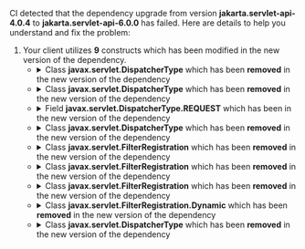 CI detected that the dependency upgrade from version **jakarta.servlet-api-4.0.4** to **jakarta.servlet-api-6.0.0** has failed. Here are details to help you understand and fix the problem:
1. Your client utilizes **9** constructs which has been modified in the new version of the dependency.
   * <details>
        <summary>Class <b>javax.servlet.DispatcherType</b> which has been <b>removed</b> in the new version of the dependency</summary>
            
        * <details>
          <summary>The failure is identified from the logs generated in the build process. </summary>
          
            *   >[[ERROR] /dropwizard-pac4j/src/main/java/org/pac4j/dropwizard/J2EHelper.java:[80,28] cannot find symbol<br>&nbsp;&nbsp;&nbsp;&nbsp;  symbol:   variable DispatcherType
  location: class org.pac4j.dropwizard.J2EHelper
](https://github.com/chains-project/breaking-good/actions/runs/8110103454/job/22166641300#step:4:1026)
            *   An error was detected in line 80 which is making use of an outdated API.
             ``` java
             80   javax.servlet.DispatcherType.REQUEST;
            ```

          </details>
            
     </details>
   * <details>
        <summary>Class <b>javax.servlet.DispatcherType</b> which has been <b>removed</b> in the new version of the dependency</summary>
            
        * <details>
          <summary>The failure is identified from the logs generated in the build process. </summary>
          
            *   >[[ERROR] /dropwizard-pac4j/src/main/java/org/pac4j/dropwizard/J2EHelper.java:[5,21] package javax.servlet does not exist<br>&nbsp;&nbsp;&nbsp;&nbsp;](https://github.com/chains-project/breaking-good/actions/runs/8110103454/job/22166641300#step:4:1021)
            *   An error was detected in line 5 which is making use of an outdated API.
             ``` java
             5   import javax.servlet.DispatcherType;;
            ```

          </details>
            
     </details>
   * <details>
        <summary>Field <b>javax.servlet.DispatcherType.REQUEST</b> which has been <b></b> in the new version of the dependency</summary>
            
        * <details>
          <summary>The failure is identified from the logs generated in the build process. </summary>
          
            *   >[[ERROR] /dropwizard-pac4j/src/main/java/org/pac4j/dropwizard/J2EHelper.java:[80,28] cannot find symbol<br>&nbsp;&nbsp;&nbsp;&nbsp;  symbol:   variable DispatcherType
  location: class org.pac4j.dropwizard.J2EHelper
](https://github.com/chains-project/breaking-good/actions/runs/8110103454/job/22166641300#step:4:1026)
            *   An error was detected in line 80 which is making use of an outdated API.
             ``` java
             80   javax.servlet.DispatcherType.REQUEST;
            ```

          </details>
            
     </details>
   * <details>
        <summary>Class <b>javax.servlet.DispatcherType</b> which has been <b>removed</b> in the new version of the dependency</summary>
            
        * <details>
          <summary>The failure is identified from the logs generated in the build process. </summary>
          
            *   >[[ERROR] /dropwizard-pac4j/src/main/java/org/pac4j/dropwizard/J2EHelper.java:[80,28] cannot find symbol<br>&nbsp;&nbsp;&nbsp;&nbsp;  symbol:   variable DispatcherType
  location: class org.pac4j.dropwizard.J2EHelper
](https://github.com/chains-project/breaking-good/actions/runs/8110103454/job/22166641300#step:4:1026)
            *   An error was detected in line 80 which is making use of an outdated API.
             ``` java
             80   of(java.lang.Enum);
            ```

          </details>
            
     </details>
   * <details>
        <summary>Class <b>javax.servlet.FilterRegistration</b> which has been <b>removed</b> in the new version of the dependency</summary>
            
        * <details>
          <summary>The failure is identified from the logs generated in the build process. </summary>
          
            *   >[[ERROR] /dropwizard-pac4j/src/main/java/org/pac4j/dropwizard/J2EHelper.java:[6,21] package javax.servlet does not exist<br>&nbsp;&nbsp;&nbsp;&nbsp;](https://github.com/chains-project/breaking-good/actions/runs/8110103454/job/22166641300#step:4:1022)
            *   An error was detected in line 6 which is making use of an outdated API.
             ``` java
             6   import javax.servlet.FilterRegistration;;
            ```

          </details>
            
     </details>
   * <details>
        <summary>Class <b>javax.servlet.FilterRegistration</b> which has been <b>removed</b> in the new version of the dependency</summary>
            
        * <details>
          <summary>The failure is identified from the logs generated in the build process. </summary>
          
            *   >[[ERROR] /dropwizard-pac4j/src/main/java/org/pac4j/dropwizard/J2EHelper.java:[76,33] package FilterRegistration does not exist<br>&nbsp;&nbsp;&nbsp;&nbsp;](https://github.com/chains-project/breaking-good/actions/runs/8110103454/job/22166641300#step:4:1024)
            *   An error was detected in line 76 which is making use of an outdated API.
             ``` java
             76   javax.servlet.FilterRegistration.Dynamic;
            ```

          </details>
            
     </details>
   * <details>
        <summary>Class <b>javax.servlet.FilterRegistration</b> which has been <b>removed</b> in the new version of the dependency</summary>
            
        * <details>
          <summary>The failure is identified from the logs generated in the build process. </summary>
          
            *   >[[ERROR] /dropwizard-pac4j/src/main/java/org/pac4j/dropwizard/J2EHelper.java:[77,28] no suitable method found for addFilter(java.lang.String,org.pac4j.jee.filter.AbstractConfigFilter)<br>&nbsp;&nbsp;&nbsp;&nbsp;    method io.dropwizard.jetty.setup.ServletEnvironment.addFilter(java.lang.String,javax.servlet.Filter) is not applicable
      (argument mismatch; org.pac4j.jee.filter.AbstractConfigFilter cannot be converted to javax.servlet.Filter)
    method io.dropwizard.jetty.setup.ServletEnvironment.addFilter(java.lang.String,java.lang.Class<? extends javax.servlet.Filter>) is not applicable
      (argument mismatch; org.pac4j.jee.filter.AbstractConfigFilter cannot be converted to java.lang.Class<? extends javax.servlet.Filter>)
    method io.dropwizard.jetty.setup.ServletEnvironment.addFilter(java.lang.String,org.eclipse.jetty.servlet.FilterHolder) is not applicable
      (argument mismatch; org.pac4j.jee.filter.AbstractConfigFilter cannot be converted to org.eclipse.jetty.servlet.FilterHolder)
](https://github.com/chains-project/breaking-good/actions/runs/8110103454/job/22166641300#step:4:1025)
            *   An error was detected in line 77 which is making use of an outdated API.
             ``` java
             77   addFilter(org.pac4j.jee.filter.AbstractConfigFilter);
            ```

          </details>
            
     </details>
   * <details>
        <summary>Class <b>javax.servlet.FilterRegistration.Dynamic</b> which has been <b>removed</b> in the new version of the dependency</summary>
            
        * <details>
          <summary>The failure is identified from the logs generated in the build process. </summary>
          
            *   >[[ERROR] /dropwizard-pac4j/src/main/java/org/pac4j/dropwizard/J2EHelper.java:[76,33] package FilterRegistration does not exist<br>&nbsp;&nbsp;&nbsp;&nbsp;](https://github.com/chains-project/breaking-good/actions/runs/8110103454/job/22166641300#step:4:1024)
            *   An error was detected in line 76 which is making use of an outdated API.
             ``` java
             76   final javax.servlet.FilterRegistration.Dynamic filterRegistration = environment.servlets().addFilter(filter.getClass().getName(), filter);
            ```

          </details>
            
     </details>
   * <details>
        <summary>Class <b>javax.servlet.DispatcherType</b> which has been <b>removed</b> in the new version of the dependency</summary>
            
        * <details>
          <summary>The failure is identified from the logs generated in the build process. </summary>
          
            *   >[[ERROR] /dropwizard-pac4j/src/main/java/org/pac4j/dropwizard/J2EHelper.java:[80,28] cannot find symbol<br>&nbsp;&nbsp;&nbsp;&nbsp;  symbol:   variable DispatcherType
  location: class org.pac4j.dropwizard.J2EHelper
](https://github.com/chains-project/breaking-good/actions/runs/8110103454/job/22166641300#step:4:1026)
            *   An error was detected in line 80 which is making use of an outdated API.
             ``` java
             80   javax.servlet.DispatcherType;
            ```

          </details>
            
     </details>


